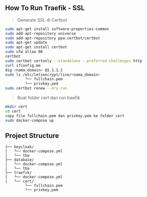 ## How To Run Traefik - SSL
> Generate SSL di Certbot
```bash
sudo apt-get install software-properties-common
sudo add-apt-repository universe
sudo add-apt-repository ppa:certbot/certbot
sudo apt-get update
sudo apt-get install certbot
sudo ufw allow 80
certbot
sudo certbot certonly --standalone --preferred-challenges http
curl ifconfig.me
dig <nama_domain> @1.1.1.1
sudo ls /etc/letsencrypt/live/<nama_domain>
         └── fullchain.pem
         └── privkey.pem
sudo certbot renew --dry-run
```
> Buat folder cert dan run traefik
```bash
mkdir cert
cd cert
copy file fullchain.pem dan privkey.pem ke folder cert
sudo docker-compose up
```

## Project Structure
```
├── keycloak/
|   └── docker-compose.yml    
|   └── tba   
├── database/
|   └── docker-compose.yml   
|   └── tba   
├── traefik/
|   └── docker-compose.yml 
|   └── cert/
         └── fullchain.pem
         └── privkey.pem
```
